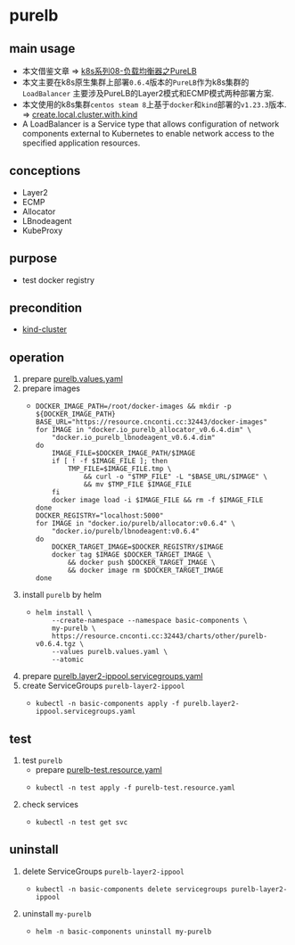 # purelb

## main usage
* 本文借鉴文章 => [k8s系列08-负载均衡器之PureLB ](https://tinychen.com/20220524-k8s-08-loadbalancer-purelb)
* 本文主要在k8s原生集群上部署`0.6.4`版本的`PureLB`作为k8s集群的`LoadBalancer` 主要涉及PureLB的Layer2模式和ECMP模式两种部署方案.
* 本文使用的k8s集群`centos steam 8`上基于`docker`和`kind`部署的`v1.23.3`版本. => [create.local.cluster.with.kind](/kubernetes/create.local.cluster.with.kind.md)
* A LoadBalancer is a Service type that allows configuration of network components external to Kubernetes to enable network access to the specified application resources.

## conceptions
* Layer2
* ECMP
* Allocator
* LBnodeagent
* KubeProxy

## purpose
* test docker registry

## precondition
* [kind-cluster](/kubernetes/kind-cluster.md)

## operation
1. prepare [purelb.values.yaml](resources/purelb.values.yaml.md)
2. prepare images
    * ```shell
      DOCKER_IMAGE_PATH=/root/docker-images && mkdir -p ${DOCKER_IMAGE_PATH}
      BASE_URL="https://resource.cnconti.cc:32443/docker-images"
      for IMAGE in "docker.io_purelb_allocator_v0.6.4.dim" \
          "docker.io_purelb_lbnodeagent_v0.6.4.dim"
      do
          IMAGE_FILE=$DOCKER_IMAGE_PATH/$IMAGE
          if [ ! -f $IMAGE_FILE ]; then
              TMP_FILE=$IMAGE_FILE.tmp \
                  && curl -o "$TMP_FILE" -L "$BASE_URL/$IMAGE" \
                  && mv $TMP_FILE $IMAGE_FILE
          fi
          docker image load -i $IMAGE_FILE && rm -f $IMAGE_FILE
      done
      DOCKER_REGISTRY="localhost:5000"
      for IMAGE in "docker.io/purelb/allocator:v0.6.4" \
          "docker.io/purelb/lbnodeagent:v0.6.4"
      do
          DOCKER_TARGET_IMAGE=$DOCKER_REGISTRY/$IMAGE
          docker tag $IMAGE $DOCKER_TARGET_IMAGE \
              && docker push $DOCKER_TARGET_IMAGE \
              && docker image rm $DOCKER_TARGET_IMAGE
      done
      ```
4. install `purelb` by helm
    * ```shell
      helm install \
          --create-namespace --namespace basic-components \
          my-purelb \
          https://resource.cnconti.cc:32443/charts/other/purelb-v0.6.4.tgz \
          --values purelb.values.yaml \
          --atomic
      ```
5. prepare [purelb.layer2-ippool.servicegroups.yaml](resources/purelb.layer2-ippool.servicegroups.yaml.md)
6. create ServiceGroups `purelb-layer2-ippool`
    * ```shell
      kubectl -n basic-components apply -f purelb.layer2-ippool.servicegroups.yaml
      ```

## test
1. test `purelb`
    * prepare [purelb-test.resource.yaml](resources/purelb-test.resource.yaml.md)
    * ```shell
      kubectl -n test apply -f purelb-test.resource.yaml
      ```
2. check services
    * ```shell
      kubectl -n test get svc
      ```

## uninstall
1. delete ServiceGroups `purelb-layer2-ippool`
    * ```shell
      kubectl -n basic-components delete servicegroups purelb-layer2-ippool
      ```
2. uninstall `my-purelb`
    * ```shell
      helm -n basic-components uninstall my-purelb
      ```
